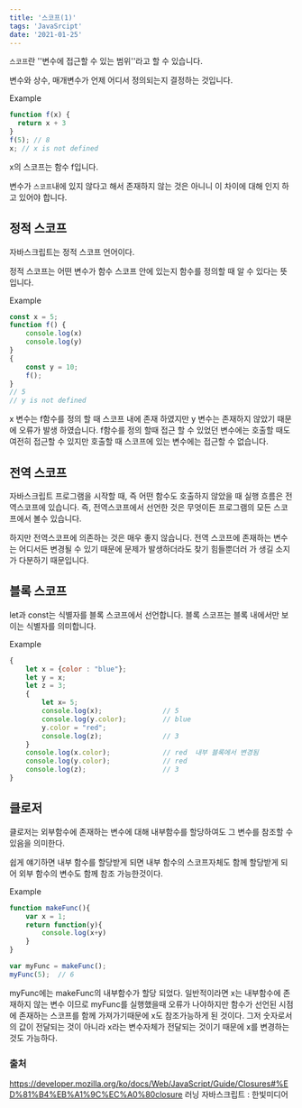 ```yaml
---
title: '스코프(1)'
tags: 'JavaSrcipt'
date: '2021-01-25'
---
```

`스코프`란 ''변수에 접근할 수 있는 범위''라고 할 수 있습니다.

변수와 상수, 매개변수가 언제 어디서 정의되는지 결정하는 것입니다.

Example

```javascript
function f(x) {
  return x + 3
}
f(5); // 8
x; // x is not defined
```

x의 스코프는 함수 f입니다.

변수가 `스코프`내에 있지 않다고 해서 존재하지 않는 것은 아니니 이 차이에 대해 인지 하고 있어야 합니다.

## 정적 스코프

자바스크립트는 정적 스코프 언어이다.

정적 스코프는 어떤 변수가 함수 스코프 안에 있는지 함수를 정의할 때 알 수 있다는 뜻입니다.

Example

```js
const x = 5;
function f() {
    console.log(x)
    console.log(y)
}
{
    const y = 10;
    f();
}
// 5
// y is not defined
```

x 변수는 f함수를 정의 할 때 스코프 내에 존재 하였지만 y 변수는 존재하지 않았기 때문에 오류가 발생 하였습니다. f함수를 정의 할때 접근 할 수 있었던 변수에는 호출할 때도 여전히 접근할 수 있지만 호출할 때 스코프에 있는 변수에는 접근할 수 없습니다.

## 전역 스코프

자바스크립트 프로그램을 시작할 때, 즉 어떤 함수도 호출하지 않았을 때 실행 흐름은 전역스코프에 있습니다. 즉, 전역스코프에서 선언한 것은 무엇이든 프로그램의 모든 스코프에서 볼수 있습니다.

하지만 전역스코프에 의존하는 것은 매우 좋지 않습니다. 전역 스코프에 존재하는 변수는 어디서든 변경될 수 있기 때문에 문제가 발생하더라도 찾기 힘들뿐더러 가 생길 소지가 다분하기 때문입니다.

## 블록 스코프

let과 const는 식별자를 블록 스코프에서 선언합니다. 블록 스코프는 블록 내에서만 보이는 식별자를 의미합니다.

Example

```js
{
    let x = {color : "blue"};
    let y = x;
    let z = 3;
    {
        let x= 5;
        console.log(x);               // 5
        console.log(y.color);         // blue
        y.color = "red";
        console.log(z);               // 3
    }
    console.log(x.color);             // red  내부 블록에서 변경됨
    console.log(y.color);             // red
    console.log(z);                   // 3
}
```

## 클로저

클로저는 외부함수에 존재하는 변수에 대해 내부함수를 할당하여도 그 변수를 참조할 수 있음을 의미한다.

쉽게 얘기하면 내부 함수를 할당받게 되면 내부 함수의 스코프자체도 함께 할당받게 되어 외부 함수의 변수도 함께 참조 가능한것이다.

Example

```js
function makeFunc(){
    var x = 1;
    return function(y){
        console.log(x+y)
    }
}

var myFunc = makeFunc();
myFunc(5);  // 6
```

myFunc에는 makeFunc의 내부함수가 할당 되었다. 일반적이라면 x는 내부함수에 존재하지 않는 변수 이므로 myFunc를 실행했을때 오류가 나야하지만 함수가 선언된 시점에 존재하는 스코프를 함께 가져가기때문에 x도 참조가능하게 된 것이다. 그저 숫자로서의 값이 전달되는 것이 아니라 x라는 변수자체가 전달되는 것이기 때문에 x를 변경하는 것도 가능하다.

### 출처

https://developer.mozilla.org/ko/docs/Web/JavaScript/Guide/Closures#%ED%81%B4%EB%A1%9C%EC%A0%80closure
러닝 자바스크립트 : 한빛미디어